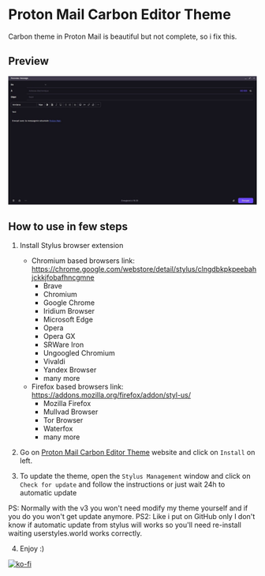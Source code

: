 # Proton Mail Carbon Editor Theme
Carbon theme in Proton Mail is beautiful but not complete, so i fix this.
## Preview
![Preview](https://raw.githubusercontent.com/breatfr/Proton-Mail-Carbon-Editor-Theme/master/preview.jpg)
## How to use in few steps
1. Install Stylus browser extension
    - Chromium based browsers link: https://chrome.google.com/webstore/detail/stylus/clngdbkpkpeebahjckkjfobafhncgmne
        - Brave
        - Chromium
        - Google Chrome
        - Iridium Browser
        - Microsoft Edge
        - Opera
        - Opera GX
        - SRWare Iron
        - Ungoogled Chromium
        - Vivaldi
        - Yandex Browser
        - many more
    - Firefox based browsers link: https://addons.mozilla.org/firefox/addon/styl-us/
        - Mozilla Firefox
        - Mullvad Browser
        - Tor Browser
        - Waterfox
        - many more

2. Go on [Proton Mail Carbon Editor Theme](https://raw.githubusercontent.com/breatfr/Proton-Mail-Carbon-Editor-Theme/master/proton_mail_carbon_editor_theme.user.css) website and click on `Install` on left.

3. To update the theme, open the `Stylus Management` window and click on `Check for update` and follow the instructions or just wait 24h to automatic update

PS: Normally with the v3 you won't need modify my theme yourself and if you do you won't get update anymore.
PS2: Like i put on GitHub only I don't know if automatic update from stylus will works so you'll need re-install waiting userstyles.world works correctly.

4. Enjoy :)

[![ko-fi](https://ko-fi.com/img/githubbutton_sm.svg)](https://ko-fi.com/breatfr)
